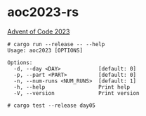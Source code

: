 # aoc2023-rs
[Advent of Code 2023](https://adventofcode.com/2023)

```
# cargo run --release -- --help
Usage: aoc2023 [OPTIONS]

Options:
  -d, --day <DAY>            [default: 0]
  -p, --part <PART>          [default: 0]
  -n, --num-runs <NUM_RUNS>  [default: 1]
  -h, --help                 Print help
  -V, --version              Print version

# cargo test --release day05

```
